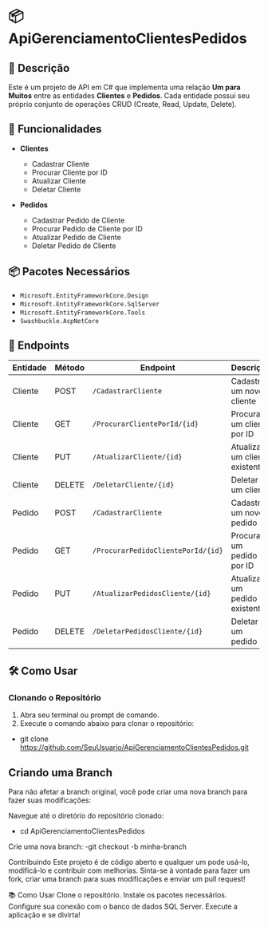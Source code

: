 # 📦 ApiGerenciamentoClientesPedidos

## 📝 Descrição

Este é um projeto de API em C# que implementa uma relação **Um para Muitos** entre as entidades **Clientes** e **Pedidos**. Cada entidade possui seu próprio conjunto de operações CRUD (Create, Read, Update, Delete).

## 🚀 Funcionalidades

- **Clientes**
  - Cadastrar Cliente
  - Procurar Cliente por ID
  - Atualizar Cliente
  - Deletar Cliente

- **Pedidos**
  - Cadastrar Pedido de Cliente
  - Procurar Pedido de Cliente por ID
  - Atualizar Pedido de Cliente
  - Deletar Pedido de Cliente

## 📦 Pacotes Necessários

- `Microsoft.EntityFrameworkCore.Design`
- `Microsoft.EntityFrameworkCore.SqlServer`
- `Microsoft.EntityFrameworkCore.Tools`
- `Swashbuckle.AspNetCore`

## 🔗 Endpoints

| Entidade | Método  | Endpoint                           | Descrição                        |
|----------|---------|------------------------------------|----------------------------------|
| Cliente  | POST    | `/CadastrarCliente`                | Cadastrar um novo cliente        |
| Cliente  | GET     | `/ProcurarClientePorId/{id}`       | Procurar um cliente por ID       |
| Cliente  | PUT     | `/AtualizarCliente/{id}`           | Atualizar um cliente existente   |
| Cliente  | DELETE  | `/DeletarCliente/{id}`             | Deletar um cliente               |
| Pedido   | POST    | `/CadastrarCliente`                | Cadastrar um novo pedido         |
| Pedido   | GET     | `/ProcurarPedidoClientePorId/{id}` | Procurar um pedido por ID        |
| Pedido   | PUT     | `/AtualizarPedidosCliente/{id}`    | Atualizar um pedido existente    |
| Pedido   | DELETE  | `/DeletarPedidosCliente/{id}`      | Deletar um pedido                |

## 🛠️ Como Usar

### Clonando o Repositório

1. Abra seu terminal ou prompt de comando.
2. Execute o comando abaixo para clonar o repositório:
- git clone https://github.com/SeuUsuario/ApiGerenciamentoClientesPedidos.git

## Criando uma Branch
Para não afetar a branch original, você pode criar uma nova branch para fazer suas modificações:

Navegue até o diretório do repositório clonado:
- cd ApiGerenciamentoClientesPedidos

Crie uma nova branch:
-git checkout -b minha-branch

Contribuindo
Este projeto é de código aberto e qualquer um pode usá-lo, modificá-lo e contribuir com melhorias. Sinta-se à vontade para fazer um fork, criar uma branch para suas modificações e enviar um pull request!

📚 Como Usar
Clone o repositório.
Instale os pacotes necessários.
Configure sua conexão com o banco de dados SQL Server.
Execute a aplicação e se divirta!
